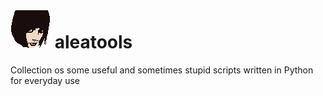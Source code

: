 # ![This is a picture of Alea Torina](logo1.png) aleatools

Collection os some useful and sometimes stupid scripts written in Python for everyday use

